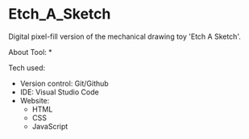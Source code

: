# Etch_A_Sketch

Digital pixel-fill version of the mechanical drawing toy 'Etch A Sketch'.

About Tool:
* 

Tech used:
* Version control: Git/Github
* IDE: Visual Studio Code
* Website:
    * HTML
    * CSS
    * JavaScript